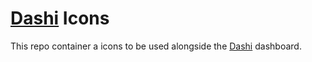 # [Dashi]("https://github.com/dashi-dashboard/Dashi") Icons

This repo container a icons to be used alongside the [Dashi]("https://github.com/dashi-dashboard/Dashi") dashboard.
